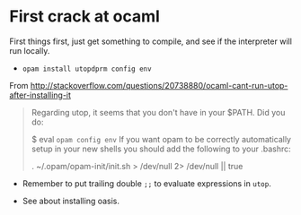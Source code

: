 # First crack at ocaml

First things first, just get something to compile, and see if the
interpreter will run locally.

* `opam install utopdprm config env`


From
http://stackoverflow.com/questions/20738880/ocaml-cant-run-utop-after-installing-it

<blockquote>
Regarding utop, it seems that you don't have in your $PATH. Did you do:

$ eval `opam config env`
If you want opam to be correctly automatically setup in your new shells
you should add the following to your .bashrc:

. ~/.opam/opam-init/init.sh > /dev/null 2> /dev/null || true
</blockquote>

* Remember to put trailing double `;;` to evaluate expressions in
  `utop`.

* See about installing oasis.
